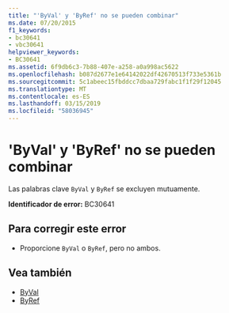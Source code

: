 ```yaml
---
title: "'ByVal' y 'ByRef' no se pueden combinar"
ms.date: 07/20/2015
f1_keywords:
- bc30641
- vbc30641
helpviewer_keywords:
- BC30641
ms.assetid: 6f9db6c3-7b88-407e-a258-a0a998ac5622
ms.openlocfilehash: b087d2677e1e64142022df42670513f733e5361b
ms.sourcegitcommit: 5c1abeec15fbddcc7dbaa729fabc1f1f29f12045
ms.translationtype: MT
ms.contentlocale: es-ES
ms.lasthandoff: 03/15/2019
ms.locfileid: "58036945"
---
```

# <a name="byval-and-byref-cannot-be-combined"></a>'ByVal' y 'ByRef' no se pueden combinar
Las palabras clave `ByVal` y `ByRef` se excluyen mutuamente.  
  
 **Identificador de error:** BC30641  
  
## <a name="to-correct-this-error"></a>Para corregir este error  
  
-   Proporcione `ByVal` o `ByRef`, pero no ambos.  
  
## <a name="see-also"></a>Vea también

- [ByVal](../../visual-basic/language-reference/modifiers/byval.md)
- [ByRef](../../visual-basic/language-reference/modifiers/byref.md)
